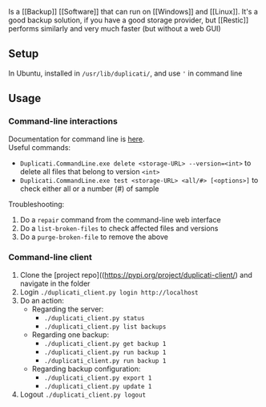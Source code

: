 Is a [[Backup]] [[Software]] that can run on [[Windows]] and [[Linux]].
It's a good backup solution, if you have a good storage provider, but [[Restic]] performs similarly and very much faster (but without a web GUI)
## Setup
In Ubuntu, installed in `/usr/lib/duplicati/`, and use `'` in command line
## Usage
### Command-line interactions
Documentation for command line is [here](https://duplicati.readthedocs.io/en/latest/04-using-duplicati-from-the-command-line/).  
Useful commands:
* `Duplicati.CommandLine.exe delete <storage-URL> --version=<int>` to delete all files that belong to version `<int>`
* `Duplicati.CommandLine.exe test <storage-URL> <all/#> [<options>]` to check either all or a number (#) of sample

Troubleshooting:
1. Do a `repair` command from the command-line web interface
1. Do a `list-broken-files` to check affected files and versions
1. Do a `purge-broken-file` to remove the above
### Command-line client
1. Clone the [project repo]((https://pypi.org/project/duplicati-client/) and navigate in the folder
1. Login `./duplicati_client.py login http://localhost`
1. Do an action:
    * Regarding the server:
        * `./duplicati_client.py status`
        * `./duplicati_client.py list backups`
    * Regarding one backup:
        * `./duplicati_client.py get backup 1`
        * `./duplicati_client.py run backup 1`
        * `./duplicati_client.py run backup 1`
    * Regarding backup configuration:
        * `./duplicati_client.py export 1`
        * `./duplicati_client.py update 1`
1. Logout `./duplicati_client.py logout`

